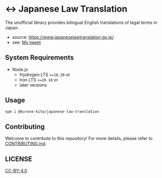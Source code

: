 # ↔️ Japanese Law Translation

The unofficial library provides bilingual English translations of legal
terms in Japan.

- source: <https://www.japaneselawtranslation.go.jp/>
- see: [My tweet](https://x.com/kurone_kito/status/1817756249112617423)

## System Requirements

- Node.js
  - Hydrogen LTS `>=18.20` or
  - Iron LTS `>=20.10` or
  - later versions

## Usage

```sh
npm i @kurone-kito/japanese-law-translation
```

## Contributing

Welcome to contribute to this repository! For more details, please refer to
[CONTRIBUTING.md](https://github.com/kurone-kito/japanese-law-translation/blob/main/.github/CONTRIBUTING.md).

## LICENSE

[CC-BY-4.0](https://creativecommons.org/licenses/by/4.0/)
